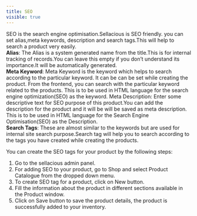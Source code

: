 ```yaml
---
title: SEO
visible: true
---
```


SEO is the search engine optimisation.Sellacious is SEO friendly. you can set alias,meta keywords, description and search tags.This will help to search a product very easily.
<br>**Alias**: The Alias is a system generated name from the title.This is for internal tracking of records.You can leave this empty if you don’t understand its importance.It will be automatically generated.
<br>**Meta Keyword**: Meta Keyword is the keyword which helps to search according to the particular keyword. It can be can be set while creating the product. From the frontend, you can search with the particular keyword related to the products. This is to be used in HTML language for the search engine optimization(SEO) as the keyword.
Meta Description: Enter some descriptive text for SEO purpose of this product.You can add the description for the product and it will be will be saved as meta description. This is to be used in HTML language for the Search Engine Optimisation(SEO) as the Description.
<br>**Search Tags**: These are almost similar to the keywords but are used for internal site search purpose.Search tag will help you to search according to the tags you have created while creating the products.

You can create the SEO tags for your product by the following steps:
1. Go to the sellacious admin panel.
2. For adding SEO to your product, go to Shop and select Product Catalogue from the dropped down menu.
3. To create SEO tag for a product, click on New button.
4. Fill the information about the product in different sections available in the Product window.
5. Click on Save button to save the product details, the product is successfully added to your inventory.
